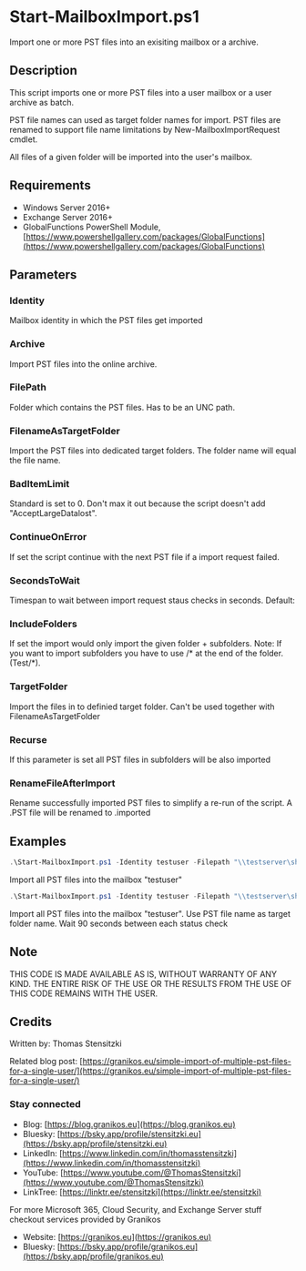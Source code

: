 # Start-MailboxImport.ps1

Import one or more PST files into an exisiting mailbox or a archive.

## Description

This script imports one or more PST files into a user mailbox or a user archive as batch.

PST file names can used as target folder names for import. PST files are renamed to support file name limitations by New-MailboxImportRequest cmdlet.

All files of a given folder will be imported into the user's mailbox.

## Requirements

- Windows Server 2016+
- Exchange Server 2016+
- GlobalFunctions PowerShell Module, [https://www.powershellgallery.com/packages/GlobalFunctions](https://www.powershellgallery.com/packages/GlobalFunctions)

## Parameters

### Identity

Mailbox identity in which the PST files get imported

### Archive

Import PST files into the online archive.

### FilePath

Folder which contains the PST files. Has to be an UNC path.

### FilenameAsTargetFolder

Import the PST files into dedicated target folders. The folder name will equal the file name.

### BadItemLimit

Standard is set to 0. Don't max it out because the script doesn't add "AcceptLargeDatalost".

### ContinueOnError

If set the script continue with the next PST file if a import request failed.

### SecondsToWait

Timespan to wait between import request staus checks in seconds. Default:

### IncludeFolders

If set the import would only import the given folder + subfolders. Note: If you want to import subfolders you have to use /* at the end of the folder. (Test/*).

### TargetFolder

Import the files in to definied target folder. Can't be used together with FilenameAsTargetFolder

### Recurse

If this parameter is set all PST files in subfolders will be also imported

### RenameFileAfterImport

Rename successfully imported PST files to simplify a re-run of the script. A .PST file will be renamed to .imported

## Examples

``` PowerShell
.\Start-MailboxImport.ps1 -Identity testuser -Filepath "\\testserver\share"
```

Import all PST files into the mailbox "testuser"

``` PowerShell
.\Start-MailboxImport.ps1 -Identity testuser -Filepath "\\testserver\share\*" -FilenameAsTargetFolder -SecondsToWait 90
```

Import all PST files into the mailbox "testuser". Use PST file name as target folder name. Wait 90 seconds between each status check

## Note

THIS CODE IS MADE AVAILABLE AS IS, WITHOUT WARRANTY OF ANY KIND. THE ENTIRE
RISK OF THE USE OR THE RESULTS FROM THE USE OF THIS CODE REMAINS WITH THE USER.

## Credits

Written by: Thomas Stensitzki

Related blog post: [https://granikos.eu/simple-import-of-multiple-pst-files-for-a-single-user/](https://granikos.eu/simple-import-of-multiple-pst-files-for-a-single-user/)

### Stay connected

* Blog: [https://blog.granikos.eu](https://blog.granikos.eu)
* Bluesky: [https://bsky.app/profile/stensitzki.eu](https://bsky.app/profile/stensitzki.eu)
* LinkedIn: [https://www.linkedin.com/in/thomasstensitzki](https://www.linkedin.com/in/thomasstensitzki)
* YouTube: [https://www.youtube.com/@ThomasStensitzki](https://www.youtube.com/@ThomasStensitzki)
* LinkTree: [https://linktr.ee/stensitzki](https://linktr.ee/stensitzki)

For more Microsoft 365, Cloud Security, and Exchange Server stuff checkout services provided by Granikos

* Website: [https://granikos.eu](https://granikos.eu)
* Bluesky: [https://bsky.app/profile/granikos.eu](https://bsky.app/profile/granikos.eu)
